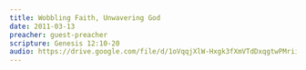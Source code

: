 ```yaml
---
title: Wobbling Faith, Unwavering God
date: 2011-03-13
preacher: guest-preacher
scripture: Genesis 12:10-20
audio: https://drive.google.com/file/d/1oVqqjXlW-Hxgk3fXmVTdDxqgtwPMriib/view
---
```

